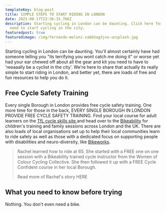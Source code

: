 ```yaml
---
templateKey: blog-post
title: SIMPLE STEPS TO START RIDING IN LONDON
date: 2021-08-17T23:36:33.766Z
description: Starting cycling in London can be daunting. Click here for all you
  need to start cycling in the city.
featuredpost: true
featuredimage: /img/fernando-meloni-va6b5ag3jvo-unsplash.jpg
---
```

Starting cycling in London can be daunting. You'll almost certainly have had someone telling you "its terrifying you wont catch me doing it" or worse yet had your ear chewed off about all the gear and kit you need to have to 'reeaaally be a cyclist in the city'. We're here to share that actually its really simple to start riding in London, and better yet, there are loads of free and fun resources to help you do it.

## Free Cycle Safety Training

Every single Borough in London provides free cycle safety training. One more time for those in the back, EVERY SINGLE BOROUGH IN LONDON PROVIDE FREE CYCLE SAFETY TRAINING. Find your local course for adult learners on the [TfL cycle skills site ](https://tfl.gov.uk/forms/12421.aspx)and head over to the [Bikeability](https://bikeability.org.uk/) for children's training and family sessions across London and the UK. There are also loads of local organisations set up to help their local communities learn to ride safely as well as those with a dedicated focus on supporting people with disabilities and neuro-diversity, like [Bikeworks](https://www.bikeworks.org.uk/). 

> Rachel learned how to ride at 65. She started with a FREE one on one session with a Bikeability trained cycle instructor from the Women of Colour Cycling Collective. She then followed it up with a FREE Cycle Confident course in her local Borough. 
>
> Read more of Rachel's story HERE



## What you need to know before trying

Nothing. You don't even need a bike.